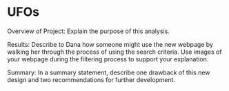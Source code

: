 # UFOs

Overview of Project: Explain the purpose of this analysis.


Results: Describe to Dana how someone might use the new webpage by walking her through the process of using the search criteria. Use images of your webpage during the filtering process to support your explanation.



Summary: In a summary statement, describe one drawback of this new design and two recommendations for further development.
